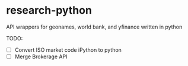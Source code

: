 # research-python
API wrappers for geonames, world bank, and yfinance written in python

TODO: 
- [ ] Convert ISO market code iPython to python
- [ ] Merge Brokerage API
